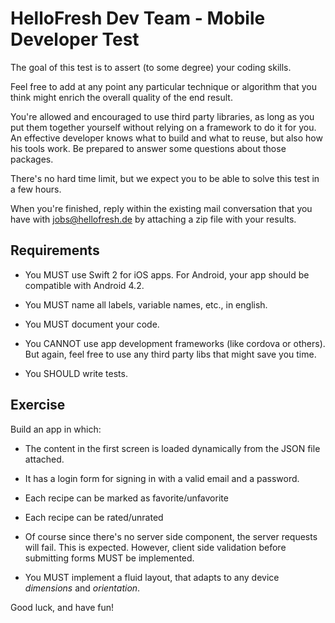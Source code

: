 HelloFresh Dev Team - Mobile Developer Test
=======================================================

The goal of this test is to assert (to some degree) your coding skills.

Feel free to add at any point any particular technique or algorithm that you think might enrich the overall quality of the end result.

You're allowed and encouraged to use third party libraries, as long as you put them together yourself without relying on a framework to do it for you. An effective developer knows what to build and what to reuse, but also how his tools work. Be prepared to answer some questions about those packages.

There's no hard time limit, but we expect you to be able to solve this test in a few hours.

When you're finished, reply within the existing mail conversation that you have with jobs@hellofresh.de by attaching a zip file with your results.


Requirements
------------

- You MUST use Swift 2 for iOS apps. For Android, your app should be compatible with Android 4.2.

- You MUST name all labels, variable names, etc., in english.

- You MUST document your code.

- You CANNOT use app development frameworks (like cordova or others). But again, feel free to use any third party libs that might save you time.

- You SHOULD write tests.


Exercise
--------

Build an app in which:

- The content in the first screen is loaded dynamically from the JSON file attached.

- It has a login form for signing in with a valid email and a password.

- Each recipe can be marked as favorite/unfavorite

- Each recipe can be rated/unrated

- Of course since there's no server side component, the server requests will fail. This is expected.
However, client side validation before submitting forms MUST be implemented.

- You MUST implement a fluid layout, that adapts to any device _dimensions_ and _orientation_.




Good luck, and have fun!
